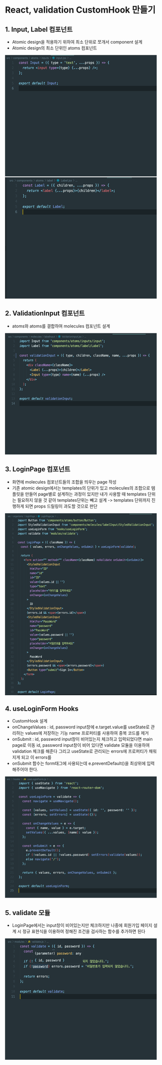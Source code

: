 # React, validation CustomHook 만들기

## 1. Input, Label 컴포넌트

- Atomic design을 적용하기 위하여 최소 단위로 쪼개서 component 설계
- Atomic design의 최소 단위인 atoms 컴포넌트

<img src="./../Image/input%20component.png" width="500px" height="400px" alt="Input component" />
</br>
<img src="./../Image/label%20component.png" width="500px" height="400px" alt="Label component" />
</br>

## 2. ValidationInput 컴포넌트

- atoms와 atoms를 결합하여 molecules 컴포넌트 설계

<img src="./../Image/ValidationInput.png" width="500px" height="400px" alt="ValidationInput component" />
</br>

## 3. LoginPage 컴포넌트

- 화면에 molecules 컴포넌트들의 조합을 띄우는 page 작성
- 기존 atomic design에서는 templates의 단위가 있고 molecules의 조합으로 템플릿을 만들어 page별로 설계하는 과정이 있지만
  내가 사용할 때 templates 단위는 필요하지 않을 것 같아 templates단위는 빼고 설계 -> templates 단위까지 진행하게 되면
  props 드릴링이 과도할 것으로 판단

<img src="./../Image/LoginPage%20component.png" width="500px" height="600px" alt="LoginPage component" />
</br>

## 4. useLoginForm Hooks

- CustomHook 설계
- onChangeValues : id, password input창에 e.target.value를 useState로 관리하는 values에 저장하는 기능
  name 프로퍼티를 사용하여 중복 코드를 제거
- onSubmit : id, password input창이 비어있는지 체크하고 입력되었다면 main page로 이동
  id, password input창이 비어 있다면 validate 모듈을 이용하여 validation 체크를 해준다
  그리고 useState로 관리되는 errors에 프로퍼티가 채워지게 되고 이 errors를
- onSubmit 함수는 form태그에 사용되는데 e.preventDefault()을 최상위에 입력해주어야 한다.

<img src="./../Image/useLoginForm.png" width="500px" height="400px" alt="useLoginForm" />
</br>

## 5. validate 모듈

- LoginPage에서는 input창이 비어있는지만 체크하지만 나중에 회원가입 페이지 설계 시 정규 표현식을 이용하여 정해진 조건을
  검사하는 함수를 추가하면 된다

<img src="./../Image/validate%20modual.png" width="500px" height="400px" alt="validate" />
</br>
